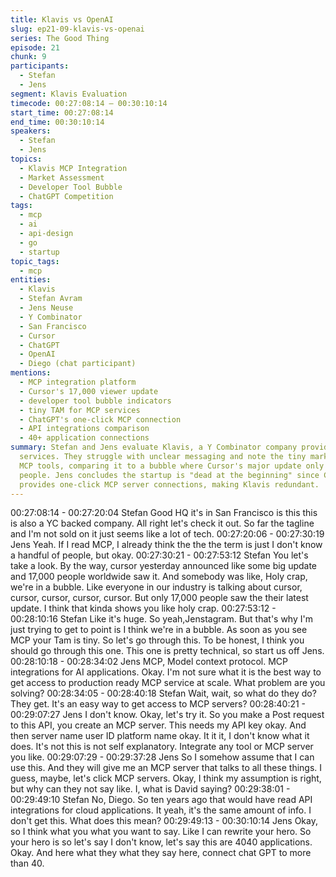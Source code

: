 ```yaml
---
title: Klavis vs OpenAI
slug: ep21-09-klavis-vs-openai
series: The Good Thing
episode: 21
chunk: 9
participants:
  - Stefan
  - Jens
segment: Klavis Evaluation
timecode: 00:27:08:14 – 00:30:10:14
start_time: 00:27:08:14
end_time: 00:30:10:14
speakers:
  - Stefan
  - Jens
topics:
  - Klavis MCP Integration
  - Market Assessment
  - Developer Tool Bubble
  - ChatGPT Competition
tags:
  - mcp
  - ai
  - api-design
  - go
  - startup
topic_tags:
  - mcp
entities:
  - Klavis
  - Stefan Avram
  - Jens Neuse
  - Y Combinator
  - San Francisco
  - Cursor
  - ChatGPT
  - OpenAI
  - Diego (chat participant)
mentions:
  - MCP integration platform
  - Cursor's 17,000 viewer update
  - developer tool bubble indicators
  - tiny TAM for MCP services
  - ChatGPT's one-click MCP connection
  - API integrations comparison
  - 40+ application connections
summary: Stefan and Jens evaluate Klavis, a Y Combinator company providing MCP integration
  services. They struggle with unclear messaging and note the tiny market size for
  MCP tools, comparing it to a bubble where Cursor's major update only reached 17,000
  people. Jens concludes the startup is "dead at the beginning" since ChatGPT already
  provides one-click MCP server connections, making Klavis redundant.
---
```


00:27:08:14 - 00:27:20:04
Stefan
Good HQ it's in San Francisco is this this is also a YC backed company. All right let's check it
out. So far the tagline and I'm not sold on it just seems like a lot of tech.
00:27:20:06 - 00:27:30:19
Jens
Yeah. If I read MCP, I already think the the the term is just I don't know a handful of people, but
okay.
00:27:30:21 - 00:27:53:12
Stefan
You let's take a look. By the way, cursor yesterday announced like some big update and 17,000
people worldwide saw it. And somebody was like, Holy crap, we're in a bubble. Like everyone in
our industry is talking about cursor, cursor, cursor, cursor, cursor. But only 17,000 people saw
the their latest update. I think that kinda shows you like holy crap.
00:27:53:12 - 00:28:10:16
Stefan
Like it's huge. So yeah,Jenstagram. But that's why I'm just trying to get to point is I think we're in
a bubble. As soon as you see MCP your Tam is tiny. So let's go through this. To be honest, I
think you should go through this one. This one is pretty technical, so start us off Jens.
00:28:10:18 - 00:28:34:02
Jens
MCP, Model context protocol. MCP integrations for AI applications. Okay. I'm not sure what it is
the best way to get access to production ready MCP service at scale. What problem are you
solving?
00:28:34:05 - 00:28:40:18
Stefan
Wait, wait, so what do they do? They get. It's an easy way to get access to MCP servers?
00:28:40:21 - 00:29:07:27
Jens
I don't know. Okay, let's try it. So you make a Post request to this API, you create an MCP
server. This needs my API key okay. And then server name user ID platform name okay. It it it, I
don't know what it does. It's not this is not self explanatory. Integrate any tool or MCP server you
like.
00:29:07:29 - 00:29:37:28
Jens
So I somehow assume that I can use this. And they will give me an MCP server that talks to all
these things. I guess, maybe, let's click MCP servers. Okay, I think my assumption is right, but
why can they not say like. I, what is David saying?
00:29:38:01 - 00:29:49:10
Stefan
No, Diego. So ten years ago that would have read API integrations for cloud applications. It
yeah, it's the same amount of info. I don't get this. What does this mean?
00:29:49:13 - 00:30:10:14
Jens
Okay, so I think what you what you want to say. Like I can rewrite your hero. So your hero is so
let's say I don't know, let's say this are 4040 applications. Okay. And here what they what they
say here, connect chat GPT to more than 40.